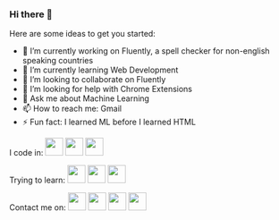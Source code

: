 ### Hi there 👋

Here are some ideas to get you started:

- 🔭 I’m currently working on Fluently, a spell checker for non-english speaking countries
- 🌱 I’m currently learning Web Development
- 👯 I’m looking to collaborate on Fluently
- 🤔 I’m looking for help with Chrome Extensions
- 💬 Ask me about Machine Learning
- 📫 How to reach me: Gmail
- ⚡ Fun fact: I learned ML before I learned HTML

I code in:
<img height="32" width="32" src="https://unpkg.com/simple-icons@v3/icons/Flutter.svg" />
<img height="32" width="32" src="https://unpkg.com/simple-icons@v3/icons/Tensorflow.svg" />
<img height="32" width="32" src="https://unpkg.com/simple-icons@v3/icons/Python.svg" />

Trying to learn:
<img height="32" width="32" src="https://unpkg.com/simple-icons@v3/icons/HTML5.svg" />
<img height="32" width="32" src="https://unpkg.com/simple-icons@v3/icons/CSS3.svg" />
<img height="32" width="32" src="https://unpkg.com/simple-icons@v3/icons/JavaScript.svg" />

Contact me on:
<img height="32" width="32" src="https://unpkg.com/simple-icons@v3/icons/GitHub.svg" />
<img height="32" width="32" src="https://unpkg.com/simple-icons@v3/icons/icons/Discord.svg" />
<img height="32" width="32" src="https://unpkg.com/simple-icons@v3/icons/Gmail.svg" />
<img height="32" width="32" src="https://unpkg.com/simple-icons@v3/icons/WhatsApp.svg" />
